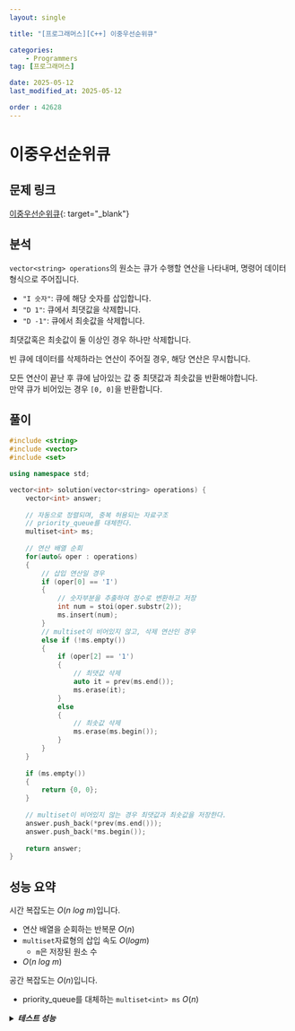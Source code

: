 ```yaml
---
layout: single

title: "[프로그래머스][C++] 이중우선순위큐"

categories:
    - Programmers
tag: [프로그래머스]

date: 2025-05-12
last_modified_at: 2025-05-12

order : 42628
---
```


# 이중우선순위큐

## 문제 링크

[이중우선순위큐](https://school.programmers.co.kr/learn/courses/30/lessons/42628){: target="_blank"}

## 분석

`vector<string> operations`의 원소는 큐가 수행할 연산을 나타내며, 명령어 데이터 형식으로 주어집니다.

- `"I 숫자"`: 큐에 해당 숫자를 삽입합니다.
- `"D 1"`: 큐에서 최댓값을 삭제합니다.
- `"D -1"`: 큐에서 최솟값을 삭제합니다.

최댓값혹은 최솟값이 둘 이상인 경우 하나만 삭제합니다.

빈 큐에 데이터를 삭제하라는 연산이 주어질 경우, 해당 연산은 무시합니다.

모든 연산이 끝난 후 큐에 남아있는 값 중 최댓값과 최솟값을 반환해야합니다.  
만약 큐가 비어있는 경우 `[0, 0]`을 반환합니다.

## 풀이

```cpp
#include <string>
#include <vector>
#include <set>

using namespace std;

vector<int> solution(vector<string> operations) {
    vector<int> answer;
    
    // 자동으로 정렬되며, 중복 허용되는 자료구조
    // priority_queue를 대체한다.
    multiset<int> ms;
    
    // 연산 배열 순회
    for(auto& oper : operations)
    {
        // 삽입 연산일 경우
        if (oper[0] == 'I')
        {
            // 숫자부분을 추출하여 정수로 변환하고 저장
            int num = stoi(oper.substr(2));
            ms.insert(num);
        }
        // multiset이 비어있지 않고, 삭제 연산인 경우
        else if (!ms.empty())
        {
            if (oper[2] == '1')
            {
                // 최댓값 삭제
                auto it = prev(ms.end());
                ms.erase(it);
            }
            else
            {
                // 최솟값 삭제
                ms.erase(ms.begin());
            }
        }
    }
    
    if (ms.empty())
    {
        return {0, 0};
    }
    
    // multiset이 비어있지 않는 경우 최댓값과 최솟값을 저장한다.
    answer.push_back(*prev(ms.end()));
    answer.push_back(*ms.begin());
    
    return answer;
}
```

## 성능 요약

시간 복잡도는 $O(n \ log \ m)$입니다.

- 연산 배열을 순회하는 반복문 $O(n)$
- `multiset`자료형의 삽입 속도 $O(log m)$
    + `m`은 저장된 원소 수
- $O(n \ log \ m)$

공간 복잡도는 $O(n)$입니다.

- priority_queue를 대체하는 `multiset<int> ms` $O(n)$

<details>
<summary><h5 style="display: inline;">테스트 성능</h5></summary>
<div markdown="1">

테스트 1 〉 통과 (0.02ms, 3.63MB)  
테스트 2 〉 통과 (0.02ms, 3.67MB)  
테스트 3 〉 통과 (0.02ms, 4.2MB)  
테스트 4 〉 통과 (0.01ms, 4.13MB)  
테스트 5 〉 통과 (0.01ms, 4.21MB)  
테스트 6 〉 통과 (0.02ms, 4.21MB)  
테스트 7 〉 통과 (10.05ms, 10.9MB)  
테스트 8 〉 통과 (0.02ms, 4.21MB)  
테스트 9 〉 통과 (0.01ms, 4.21MB)  
테스트 10 〉 통과 (0.02ms, 4.21MB)  

</div>
</details>